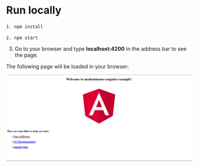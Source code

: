 # Run locally

```
1. npm install
```

```
2. npm start
```

3. Go to your browser and type **localhost:4200** in the address bar to see the page.

The following page will be loaded in your browser:

![angular-readme](/images/angular-readme.PNG)